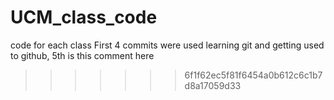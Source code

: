 # UCM_class_code
code for each class
First 4 commits were used learning git and getting used to github, 5th is this comment here
>>>>>>> 6f1f62ec5f81f6454a0b612c6c1b7d8a17059d33
